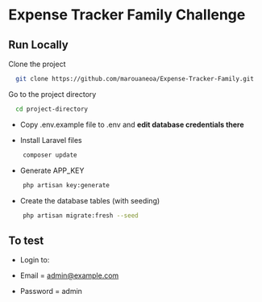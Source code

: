 # Expense Tracker Family Challenge

## Run Locally

Clone the project

```bash
  git clone https://github.com/marouaneoa/Expense-Tracker-Family.git
```

Go to the project directory

```bash
  cd project-directory
```

- Copy .env.example file to .env and **edit database credentials there**

- Install Laravel files

```bash
    composer update
```

- Generate APP_KEY

```bash
    php artisan key:generate
```
- Create the database tables (with seeding)

```bash
    php artisan migrate:fresh --seed
```

## To test

- Login to:

- Email = admin@example.com
- Password = admin

